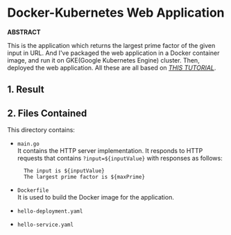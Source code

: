 # Docker-Kubernetes Web Application   

**ABSTRACT**   

This is the application which returns the largest prime factor of the given input in URL.
And I've packaged the web application in a Docker container image, and run it on GKE(Google Kubernetes Engine) cluster.
Then, deployed the web application. 
All these are all based on _[THIS TUTORIAL](https://cloud.google.com/kubernetes-engine/docs/tutorials/hello-app)_.

## 1. Result      


## 2. Files Contained   
This directory contains:

- `main.go`    
  It contains the HTTP server implementation. It responds to HTTP
  requests that contains `?input=${inputValue}` with responses as follows:
  ```
    The input is ${inputValue}   
    The largest prime factor is ${maxPrime}
  ```   
  
- `Dockerfile`   
  It is used to build the Docker image for the application.


- `hello-deployment.yaml`   

- `hello-service.yaml`   

